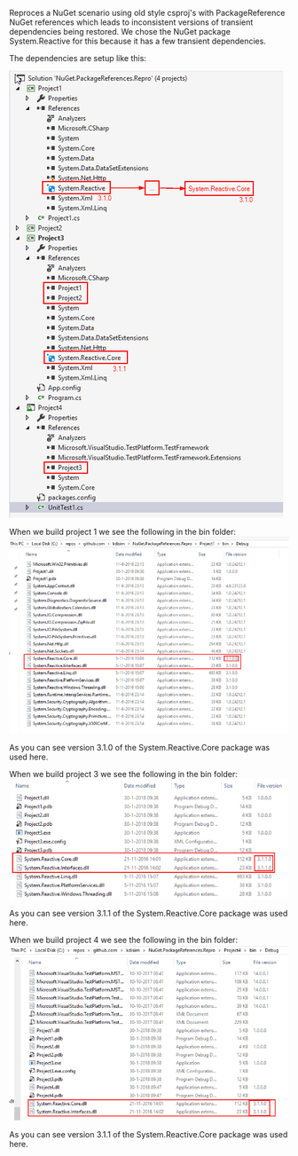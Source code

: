 Reproces a NuGet scenario using old style csproj's with PackageReference NuGet references which leads to inconsistent versions of transient dependencies being restored. We chose the NuGet package System.Reactive for this because it has a few transient dependencies.

The dependencies are setup like this:

![dependencies]

When we build project 1 we see the following in the bin folder:
![project1_bin]

As you can see version 3.1.0 of the System.Reactive.Core package was used here.

When we build project 3 we see the following in the bin folder:
![project3_bin]

As you can see version 3.1.1 of the System.Reactive.Core package was used here.

When we build project 4 we see the following in the bin folder:
![project4_bin]

As you can see version 3.1.1 of the System.Reactive.Core package was used here.

[dependencies]: images/dependencies.png
[project1_bin]: images/project1.bin.png
[project3_bin]: images/project3.bin.png
[project4_bin]: images/project4.bin.png